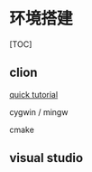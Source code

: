 # 环境搭建

[TOC]

## clion

[quick tutorial](https://www.jetbrains.com/help/clion/quick-tutorial-on-configuring-clion-on-windows.html)

cygwin / mingw

cmake

## visual studio

